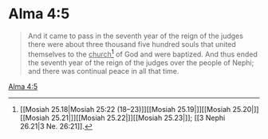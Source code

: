 # Alma 4:5

> And it came to pass in the seventh year of the reign of the judges there were about three thousand five hundred souls that united themselves to the <u>church</u>[^a] of God and were baptized. And thus ended the seventh year of the reign of the judges over the people of Nephi; and there was continual peace in all that time.

[Alma 4:5](https://www.churchofjesuschrist.org/study/scriptures/bofm/alma/4?lang=eng&id=p5#p5)


[^a]: [[Mosiah 25.18|Mosiah 25:22 (18–23)]][[Mosiah 25.19|]][[Mosiah 25.20|]][[Mosiah 25.21|]][[Mosiah 25.22|]][[Mosiah 25.23|]]; [[3 Nephi 26.21|3 Ne. 26:21]].  
